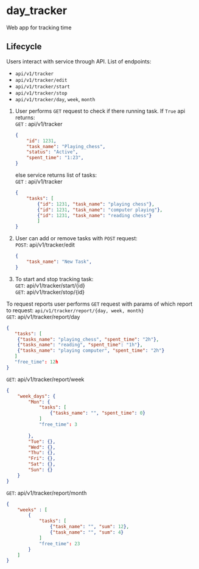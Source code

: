 # day_tracker
Web app for tracking time

## Lifecycle
Users interact with service through API. List of endpoints:
- `api/v1/tracker`
- `api/v1/tracker/edit`
- `api/v1/tracker/start`
- `api/v1/tracker/stop`
- `api/v1/tracker/day`, `week`, `month`

1. User performs `GET` request to check if there running task. If `True` api returns:  
`GET` : api/v1/tracker
    ```json  
    {
        "id": 1231,
        "task_name": "Playing_chess",
        "status": "Active",
        "spent_time": "1:23",
    }
    ```
    else service returns list of tasks:  
    `GET` : api/v1/tracker
    ```json
    {
        "tasks": [
            {"id": 1231, "task_name": "playing chess"},
            {"id": 1231, "task_name": "computer playing"},
            {"id": 1231, "task_name": "reading chess"}
            ]
    }
    ```
2. User can add or remove tasks with `POST` request:  
`POST`: api/v1/tracker/edit  
    ```json
    {
        "task_name": "New Task",
    }
    ```
3. To start and stop tracking task:  
`GET`: api/v1/tracker/start/{id}  
`GET`: api/v1/tracker/stop/{id}
    
To request reports user performs `GET` request with params of which report to request: `api/v1/tracker/report/{day, week, month}`  
`GET`: api/v1/tracker/report/day
```json
{
   "tasks": [
    {"tasks_name": "playing_chess", "spent_time": "2h"},
    {"tasks_name": "reading", "spent_time": "1h"},
    {"tasks_name": "playing computer", "spent_time": "2h"}
   ]
   "free_time": 12h
}
```
`GET`: api/v1/tracker/report/week
```json
{
    "week_days": {
        "Mon": {
            "tasks": [
                {"tasks_name": "", "spent_time": 0}
            ]
            "free_time": 3
            
        },
        "Tue": {},
        "Wed": {},
        "Thu": {},
        "Fri": {},
        "Sat": {},
        "Sun": {}
    }
}
```
`GET`: api/v1/tracker/report/month
```json
{
    "weeks" : [
        {
            "tasks": [
                {"task_name": "", "sum": 12},
                {"task_name": "", "sum": 4}
            ]
            "free_time": 23
        }
    ]
}
```